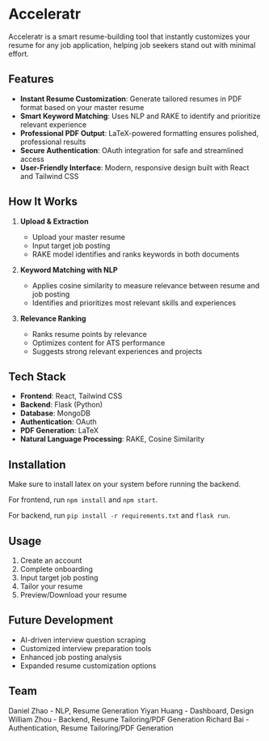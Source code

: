 # Acceleratr

Acceleratr is a smart resume-building tool that instantly customizes your resume for any job application, helping job seekers stand out with minimal effort.

## Features

- **Instant Resume Customization**: Generate tailored resumes in PDF format based on your master resume
- **Smart Keyword Matching**: Uses NLP and RAKE to identify and prioritize relevant experience
- **Professional PDF Output**: LaTeX-powered formatting ensures polished, professional results
- **Secure Authentication**: OAuth integration for safe and streamlined access
- **User-Friendly Interface**: Modern, responsive design built with React and Tailwind CSS

## How It Works

1. **Upload & Extraction**

   - Upload your master resume
   - Input target job posting
   - RAKE model identifies and ranks keywords in both documents

2. **Keyword Matching with NLP**

   - Applies cosine similarity to measure relevance between resume and job posting
   - Identifies and prioritizes most relevant skills and experiences

3. **Relevance Ranking**
   - Ranks resume points by relevance
   - Optimizes content for ATS performance
   - Suggests strong relevant experiences and projects

## Tech Stack

- **Frontend**: React, Tailwind CSS
- **Backend**: Flask (Python)
- **Database**: MongoDB
- **Authentication**: OAuth
- **PDF Generation**: LaTeX
- **Natural Language Processing**: RAKE, Cosine Similarity

## Installation

Make sure to install latex on your system before running the backend.

For frontend, run `npm install` and `npm start`.

For backend, run `pip install -r requirements.txt` and `flask run`.

## Usage

1. Create an account
2. Complete onboarding
3. Input target job posting
4. Tailor your resume
5. Preview/Download your resume

## Future Development

- AI-driven interview question scraping
- Customized interview preparation tools
- Enhanced job posting analysis
- Expanded resume customization options

## Team

Daniel Zhao - NLP, Resume Generation
Yiyan Huang - Dashboard, Design
William Zhou - Backend, Resume Tailoring/PDF Generation
Richard Bai - Authentication, Resume Tailoring/PDF Generation
